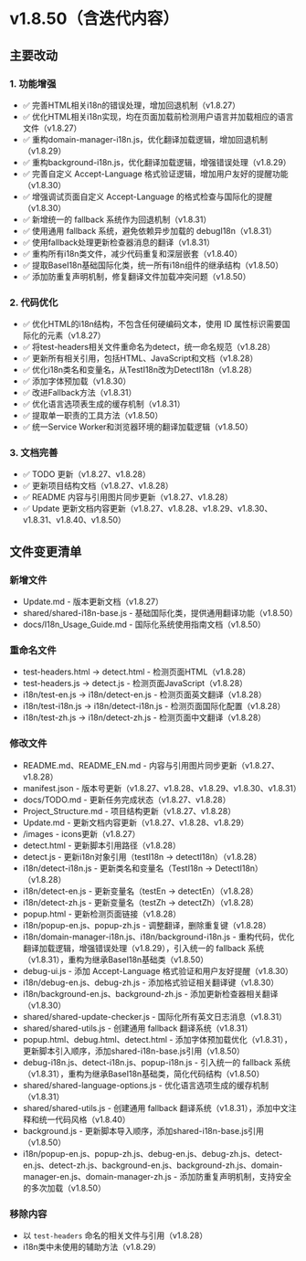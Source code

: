 # v1.8.50（含迭代内容）

## 主要改动

### 1. 功能增强

- ✅ 完善HTML相关i18n的错误处理，增加回退机制（v1.8.27）
- ✅ 优化HTML相关i18n实现，均在页面加载前检测用户语言并加载相应的语言文件（v1.8.27）
- ✅ 重构domain-manager-i18n.js，优化翻译加载逻辑，增加回退机制（v1.8.29）
- ✅ 重构background-i18n.js，优化翻译加载逻辑，增强错误处理（v1.8.29）
- ✅ 完善自定义 Accept-Language 格式验证逻辑，增加用户友好的提醒功能（v1.8.30）
- ✅ 增强调试页面自定义 Accept-Language 的格式检查与国际化的提醒（v1.8.30）
- ✅ 新增统一的 fallback 系统作为回退机制（v1.8.31）
- ✅ 使用通用 fallback 系统，避免依赖异步加载的 debugI18n（v1.8.31）
- ✅ 使用fallback处理更新检查器消息的翻译（v1.8.31）
- ✅ 重构所有i18n类文件，减少代码重复和深层嵌套（v1.8.40）
- ✅ 提取BaseI18n基础国际化类，统一所有i18n组件的继承结构（v1.8.50）
- ✅ 添加防重复声明机制，修复翻译文件加载冲突问题（v1.8.50）

### 2. 代码优化

- ✅ 优化HTML的i18n结构，不包含任何硬编码文本，使用 ID 属性标识需要国际化的元素（v1.8.27）
- ✅ 将test-headers相关文件重命名为detect，统一命名规范（v1.8.28）
- ✅ 更新所有相关引用，包括HTML、JavaScript和文档（v1.8.28）
- ✅ 优化i18n类名和变量名，从TestI18n改为DetectI18n（v1.8.28）
- ✅ 添加字体预加载（v1.8.30）
- ✅ 改进Fallback方法（v1.8.31）
- ✅ 优化语言选项表生成的缓存机制（v1.8.31）
- ✅ 提取单一职责的工具方法（v1.8.50）
- ✅ 统一Service Worker和浏览器环境的翻译加载逻辑（v1.8.50）

### 3. 文档完善

- ✅ TODO 更新（v1.8.27、v1.8.28）
- ✅ 更新项目结构文档（v1.8.27、v1.8.28）
- ✅ README 内容与引用图片同步更新（v1.8.27、v1.8.28）
- ✅ Update 更新文档内容更新（v1.8.27、v1.8.28、v1.8.29、v1.8.30、v1.8.31、v1.8.40、v1.8.50）


## 文件变更清单

### 新增文件

- Update.md - 版本更新文档（v1.8.27）
- shared/shared-i18n-base.js - 基础国际化类，提供通用翻译功能（v1.8.50）
- docs/I18n_Usage_Guide.md - 国际化系统使用指南文档（v1.8.50）

### 重命名文件

- test-headers.html → detect.html - 检测页面HTML（v1.8.28）
- test-headers.js → detect.js - 检测页面JavaScript（v1.8.28）
- i18n/test-en.js → i18n/detect-en.js - 检测页面英文翻译（v1.8.28）
- i18n/test-i18n.js → i18n/detect-i18n.js - 检测页面国际化配置（v1.8.28）
- i18n/test-zh.js → i18n/detect-zh.js - 检测页面中文翻译（v1.8.28）

### 修改文件

- README.md、README_EN.md - 内容与引用图片同步更新（v1.8.27、v1.8.28）
- manifest.json - 版本号更新（v1.8.27、v1.8.28、v1.8.29、v1.8.30、v1.8.31）
- docs/TODO.md - 更新任务完成状态（v1.8.27、v1.8.28）
- Project_Structure.md - 项目结构更新（v1.8.27、v1.8.28）
- Update.md - 更新文档内容更新（v1.8.27、v1.8.28、v1.8.29）
- /images - icons更新（v1.8.27）
- detect.html - 更新脚本引用路径（v1.8.28）
- detect.js - 更新i18n对象引用（testI18n → detectI18n）（v1.8.28）
- i18n/detect-i18n.js - 更新类名和变量名（TestI18n → DetectI18n）（v1.8.28）
- i18n/detect-en.js - 更新变量名（testEn → detectEn）（v1.8.28）
- i18n/detect-zh.js - 更新变量名（testZh → detectZh）（v1.8.28）
- popup.html - 更新检测页面链接（v1.8.28）
- i18n/popup-en.js、popup-zh.js - 调整翻译，删除重复键（v1.8.28）
- i18n/domain-manager-i18n.js、i18n/background-i18n.js - 重构代码，优化翻译加载逻辑，增强错误处理（v1.8.29），引入统一的 fallback 系统（v1.8.31），重构为继承BaseI18n基础类（v1.8.50）
- debug-ui.js - 添加 Accept-Language 格式验证和用户友好提醒（v1.8.30）
- i18n/debug-en.js、debug-zh.js - 添加格式验证相关翻译键（v1.8.30）
- i18n/background-en.js、background-zh.js - 添加更新检查器相关翻译（v1.8.30）
- shared/shared-update-checker.js - 国际化所有英文日志消息（v1.8.31）
- shared/shared-utils.js - 创建通用 fallback 翻译系统（v1.8.31）
- popup.html、debug.html、detect.html - 添加字体预加载优化（v1.8.31），更新脚本引入顺序，添加shared-i18n-base.js引用（v1.8.50）
- debug-i18n.js、detect-i18n.js、popup-i18n.js - 引入统一的 fallback 系统（v1.8.31），重构为继承BaseI18n基础类，简化代码结构（v1.8.50）
- shared/shared-language-options.js - 优化语言选项生成的缓存机制（v1.8.31）
- shared/shared-utils.js - 创建通用 fallback 翻译系统（v1.8.31），添加中文注释和统一代码风格（v1.8.40）
- background.js - 更新脚本导入顺序，添加shared-i18n-base.js引用（v1.8.50）
- i18n/popup-en.js、popup-zh.js、debug-en.js、debug-zh.js、detect-en.js、detect-zh.js、background-en.js、background-zh.js、domain-manager-en.js、domain-manager-zh.js - 添加防重复声明机制，支持安全的多次加载（v1.8.50）

### 移除内容

- 以 `test-headers` 命名的相关文件与引用（v1.8.28）
- i18n类中未使用的辅助方法（v1.8.29）